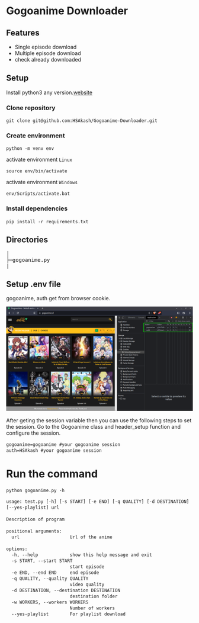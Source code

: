 # Gogoanime Downloader

## Features
* Single episode download
* Multiple episode download
* check already downloaded

## Setup
Install python3 any version.[website](https://www.python.org/)
### Clone repository
```
git clone git@github.com:HSAkash/Gogoanime-Downloader.git
```
### Create environment
```
python -m venv env
```
activate environment `Linux`
```
source env/bin/activate
```
activate environment `Windows`
```
env/Scripts/activate.bat
```
### Install dependencies
```
pip install -r requirements.txt
```

## Directories
<pre>
│  
├─gogoanime.py
|
</pre>

## Setup .env file
gogoanime, auth get from browser cookie.
<p>
<img src='pic/gogoanime.png'/>
<p>
After geting the session variable then you can use the following steps to set the session.
Go to the Gogoanime class and header_setup function and configure the session.

```
gogoanime=gogoanime #your gogoanime session 
auth=HSAkash #your gogoanime session 
```

# Run the command
```
python gogoanime.py -h
```
```
usage: test.py [-h] [-s START] [-e END] [-q QUALITY] [-d DESTINATION] [--yes-playlist] url

Description of program

positional arguments:
  url                   Url of the anime

options:
  -h, --help            show this help message and exit
  -s START, --start START
                        start episode
  -e END, --end END     end episode
  -q QUALITY, --quality QUALITY
                        video quality
  -d DESTINATION, --destination DESTINATION
                        destination folder
  -w WORKERS, --workers WORKERS
                        Number of workers
  --yes-playlist        For playlist download
```
